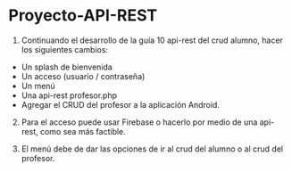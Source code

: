 # Proyecto-API-REST

1. Continuando el desarrollo de la guía 10 api-rest del crud alumno, hacer los
siguientes cambios:
- Un splash de bienvenida
- Un acceso (usuario / contraseña)
- Un menú
- Una api-rest profesor.php
- Agregar el CRUD del profesor a la aplicación Android.

2. Para el acceso puede usar Firebase o hacerlo por medio de una api-rest,
como sea más factible.

3. El menú debe de dar las opciones de ir al crud del alumno o al crud del
profesor.
